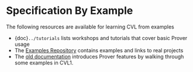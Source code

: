 Specification By Example
========================

The following resources are available for learning CVL from examples


 - {doc}`../tutorials` lists workshops and tutorials that cover basic Prover usage
 - The [Examples Repository](https://github.com/Certora/Examples) contains examples and links to real projects
 - The [old documentation](/docs/confluence/examples.md) introduces Prover features by walking through some examples in CVL1.


[videos]: https://www.youtube.com/playlist?list=PLKtu7wuOMP9Wp_O8kylKbtFYgM8HVTGIA "Certora workshop playlist"
